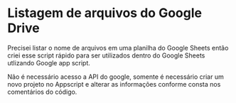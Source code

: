 
# Listagem de arquivos do Google Drive  

Precisei listar o nome de arquivos em uma planilha do Google Sheets então criei esse script rápido para ser utilizados dentro do Google Sheets utlizando Google app script.

Não é necessário acesso a API do google, somente é necessário criar um novo projeto no Appscript e alterar as informações conforme consta nos comentários do código.